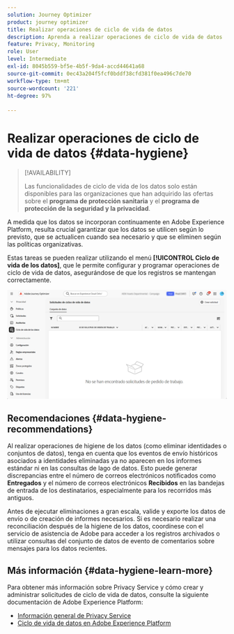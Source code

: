 ```yaml
---
solution: Journey Optimizer
product: journey optimizer
title: Realizar operaciones de ciclo de vida de datos
description: Aprenda a realizar operaciones de ciclo de vida de datos
feature: Privacy, Monitoring
role: User
level: Intermediate
exl-id: 8045b559-bf5e-4b5f-9da4-accd44641a68
source-git-commit: 0ec43a204f5fcf0bddf38cfd381f0ea496c7de70
workflow-type: tm+mt
source-wordcount: '221'
ht-degree: 97%

---
```


# Realizar operaciones de ciclo de vida de datos {#data-hygiene}

>[!AVAILABILITY]
>
>Las funcionalidades de ciclo de vida de los datos solo están disponibles para las organizaciones que han adquirido las ofertas sobre el **programa de protección sanitaria** y el **programa de protección de la seguridad y la privacidad**.

A medida que los datos se incorporan continuamente en Adobe Experience Platform, resulta crucial garantizar que los datos se utilicen según lo previsto, que se actualicen cuando sea necesario y que se eliminen según las políticas organizativas.

Estas tareas se pueden realizar utilizando el menú **[!UICONTROL Ciclo de vida de los datos]**, que le permite configurar y programar operaciones de ciclo de vida de datos, asegurándose de que los registros se mantengan correctamente.

![](assets/data-hygiene.png)


## Recomendaciones {#data-hygiene-recommendations}

Al realizar operaciones de higiene de los datos (como eliminar identidades o conjuntos de datos), tenga en cuenta que los eventos de envío históricos asociados a identidades eliminadas ya no aparecen en los informes estándar ni en las consultas de lago de datos. Esto puede generar discrepancias entre el número de correos electrónicos notificados como **Entregados** y el número de correos electrónicos **Recibidos** en las bandejas de entrada de los destinatarios, especialmente para los recorridos más antiguos.

Antes de ejecutar eliminaciones a gran escala, valide y exporte los datos de envío o de creación de informes necesarios. Si es necesario realizar una reconciliación después de la higiene de los datos, coordínese con el servicio de asistencia de Adobe para acceder a los registros archivados o utilizar consultas del conjunto de datos de evento de comentarios sobre mensajes para los datos recientes.

## Más información {#data-hygiene-learn-more}

Para obtener más información sobre Privacy Service y cómo crear y administrar solicitudes de ciclo de vida de datos, consulte la siguiente documentación de Adobe Experience Platform:

* [Información general de Privacy Service](https://experienceleague.adobe.com/docs/experience-platform/privacy/home.html?lang=es)
* [Ciclo de vida de datos en Adobe Experience Platform](https://experienceleague.adobe.com/docs/experience-platform/hygiene/home.html?lang=es)
